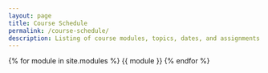 ```yaml
---
layout: page
title: Course Schedule
permalink: /course-schedule/
description: Listing of course modules, topics, dates, and assignments
---
```



{% for module in site.modules %}
{{ module }}
{% endfor %}